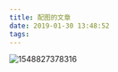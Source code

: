 ```yaml
---
title: 配图的文章
date: 2019-01-30 13:48:52
tags:
---
```






![1548827378316](https://i.loli.net/2019/01/30/5c513b96a68dc.png)

